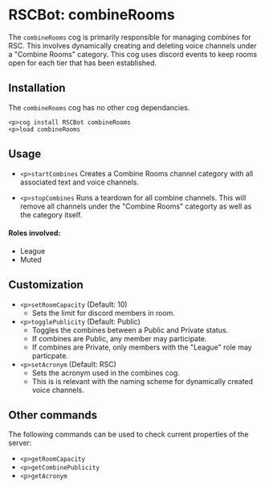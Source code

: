 # RSCBot: combineRooms

The `combineRooms` cog is primarily responsible for managing combines for RSC. This involves dynamically creating and deleting voice channels under a "Combine Rooms" category. This cog uses discord events to keep rooms open for each tier that has been established.

## Installation

The `combineRooms` cog has no other cog dependancies.

```
<p>cog install RSCBot combineRooms
<p>load combineRooms
```

## Usage

- `<p>startCombines`
  Creates a Combine Rooms channel category with all associated text and voice channels.

- `<p>stopCombines`
  Runs a teardown for all combine channels. This will remove all channels under the "Combine Rooms" categorty as well as the category itself.

#### Roles involved:
- League
- Muted

## Customization

- `<p>setRoomCapacity` (Default: 10)
  - Sets the limit for discord members in room.
- `<p>togglePublicity` (Default: Public)
  - Toggles the combines between a Public and Private status.
  - If combines are Public, any member may participate.
  - If combines are Private, only members with the "League" role may particpate.
- `<p>setAcronym` (Default: RSC)
  - Sets the acronym used in the combines cog.
  - This is is relevant with the naming scheme for dynamically created voice channels.

## Other commands

The following commands can be used to check current properties of the server:
- `<p>getRoomCapacity`
- `<p>getCombinePublicity`
- `<p>getAcronym`
